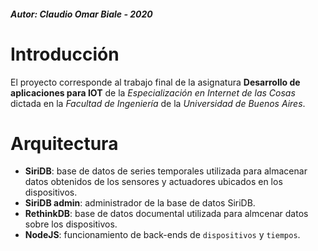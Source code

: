 ##### Autor:  Claudio Omar Biale - 2020

# Introducción

El proyecto corresponde al trabajo final de la asignatura **Desarrollo de aplicaciones para IOT** de la *Especialización en Internet de las Cosas* dictada en la *Facultad de Ingeniería* de la *Universidad de Buenos Aires*.

# Arquitectura

- **SiriDB**: base de datos de series temporales utilizada para almacenar datos obtenidos de los sensores y actuadores ubicados en los dispositivos.
- **SiriDB admin**: administrador de la base de datos SiriDB.
- **RethinkDB**: base de datos documental utilizada para almcenar datos sobre los dispositivos.
- **NodeJS**: funcionamiento de back-ends de `dispositivos` y `tiempos`.

